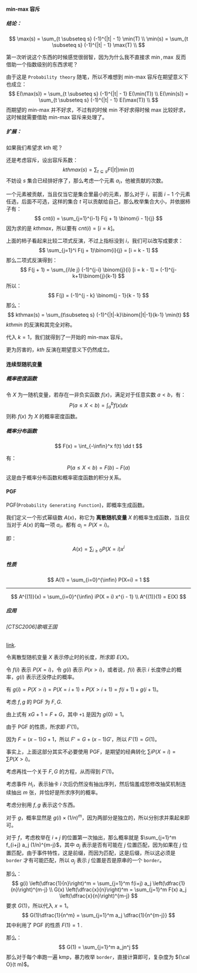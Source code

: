 #### min-max 容斥

##### 结论：

$$
\max(s) = \sum_{t \subseteq s} (-1)^{|t| - 1} \min(T) \\
\min(s) = \sum_{t \subseteq s} (-1)^{|t| - 1} \max(T) \\
$$

第一次听说这个东西的时候感觉很弱智，因为为什么我不直接求 $\min, \max$ 反而借助一个指数级别的东西求呢？

由于这是 `Probability theory` 随笔，所以不难想到 min-max 容斥在期望意义下也成立：
$$
E(\max(s)) = \sum_{t \subseteq s} (-1)^{|t| - 1} E(\min(T)) \\
E(\min(s)) = \sum_{t \subseteq s} (-1)^{|t| - 1} E(\max(T)) \\
$$
而期望的 min-max 并不好求，不过有的时候 min 不好求得时候 max 比较好求，这时候就需要借助 min-max 容斥来处理了。

##### 扩展：

如果我们希望求 kth 呢？

还是考虑容斥，设出容斥系数：
$$
kthmax(s) = \sum_{t\subseteq s} F(|t|) \min(t)
$$
不妨设 $s$ 集合已经排好序了，那么考虑一个元素 $a_i$，他被贡献的次数。

一个元素被贡献，当且仅当它是集合里最小的元素，那么对于 $i$，前面 $i - 1$ 个元素任选，后面不可选，这样的集合 $t$ 可以贡献给自己，那么枚举集合大小，并依据柿子有：
$$
cnt(i) = \sum_{j=1}^{i-1} F(j + 1) \binom{i - 1}{j}
$$
因为求的是 $kthmax$，所以要有 $cnt(i) = [i = k]$。

上面的柿子看起来比较二项式反演，不过上指标没到 $i$，我们可以改写成要求：
$$
\sum_{j=1}^i F(j + 1)\binom{i}{j} = [i = k - 1]
$$
那么二项式反演得到：
$$
F(j + 1) = \sum_{i\le j} (-1)^{j-i} \binom{j}{i} [i = k - 1] = (-1)^{j-k+1}\binom{j}{k-1}
$$
所以：
$$
F(j) = (-1)^{j - k} \binom{j - 1}{k - 1}
$$
那么：
$$
kthmax(s) = \sum_{t\subseteq s} (-1)^{|t|-k}\binom{|t|-1}{k-1} \min(t)
$$
$kthmin$ 的反演和其完全对称。

代入 $k = 1$，我们就得到了一开始的 min-max 容斥。

更为厉害的，$kth$ 反演在期望意义下仍然成立。

#### 连续型随机变量

##### 概率密度函数

令 $X$ 为一随机变量，若存在一非负实函数 $f(x)$，满足对于任意实数 $a \lt b$，有：
$$
P(a \le X \lt b) = \int_a^b f(x) \dd x
$$
则称 $f(x)$ 为 $X$ 的概率密度函数。

##### 概率分布函数

$$
F(x) = \int_{-\infin}^x f(t) \dd t
$$

有：
$$
P(a\le X \lt b) = F(b) - F(a)
$$
这是由于概率分布函数和概率密度函数的积分关系。

#### PGF

PGF(`Probability Generating Function`)，即概率生成函数。

我们定义一个形式幂级数 $A(x)$，称它为 **离散随机变量** $X$ 的概率生成函数，当且仅当对于 $A(x)$ 的每一项 $a_i$，都有 $a_i = P(X = i)$。

即：
$$
A(x) = \sum_{i \ge 0} P(X = i) x^i
$$

##### 性质

$$
A(1) = \sum_{i=0}^{\infin} P(X=i) = 1
$$

---

$$
A^{(1)}(x) = \sum_{i=0}^{\infin} iP(X = i) x^{i - 1} \\
A^{(1)}(1) = E(X)
$$

##### 应用

###### [CTSC2006]歌唱王国

[link](https://www.luogu.com.cn/problem/P4548). 

令离散型随机变量 $X$ 表示停止时的长度，所求即 $E(X)$。

令 $f(i)$ 表示 $P(X = i)$，令 $g(i)$ 表示 $P(x \gt i)$，或者说，$f(i)$ 表示 $i$ 长度停止的概率，$g(i)$ 表示还没停止的概率。

有 $g(i) = P(X \gt i) = P(X = i + 1) + P(X\gt i + 1) = f(i + 1) + g(i + 1)$。

考虑 $f, g$ 的 PGF 为 $F, G$.

由上式有 $xG + 1 = F + G$，其中 `+1` 是因为 $g(0) = 1$。

由于 PGF 的性质，所求即 $F'(1)$。

因为 $F = (x-1)G + 1$，所以 $F' = G + (x-1)G'$，所以 $F'(1) = G(1)$。

事实上，上面这部分其实不必要使用 PGF，是期望的经典转化 $\sum i P(X = i) = \sum P(X \gt i)$。

考虑再找一个关于 $F, G$ 的方程，从而得到 $F'(1)$。

考虑事件 $H_i$，表示抽卡 $i$ 次后仍然没有抽出序列，然后恼羞成怒修改抽奖机制连续抽出 $m$ 张，并恰好是所求序列的概率。

考虑分别用 $f, g$ 表示这个东西。

对于 $g$，概率显然是 $g(i) \times (1/n)^m$，因为两部分是独立的，所以分别求并乘起来即可。

对于 $f$，考虑枚举在 $i + j$ 的位置第一次抽出，那么概率就是 $\sum_{j=1}^m f_{i+j} a_j (1/n)^{m-j}$，其中 $a_j$ 表示是否有可能在 $j$ 位置匹配，因为如果在 $j$ 位置匹配，由于事件特性，这是前缀，而因为匹配，这是后缀，所以这必须是 `border` 才有可能匹配，所以 $a_j$ 表示 $j$ 位置是否是原串的一个 `border`。

那么：
$$
g(i) \left(\dfrac{1}{n}\right)^m = \sum_{j=1}^m f(i+j) a_j \left(\dfrac{1}{n}\right)^{m-j} \\
G(x) \left(\dfrac{x}{n}\right)^m = \sum_{j=1}^m F(x) a_j \left(\dfrac{x}{n}\right)^{m-j}
$$
要求 $G(1)$，所以代入 $x = 1$。
$$
G(1)\dfrac{1}{n^m} = \sum_{j=1}^m a_j \dfrac{1}{n^{m-j}}
$$
其中利用了 PGF 的性质 $F(1) = 1$ .

那么：
$$
G(1) = \sum_{j=1}^m a_jn^j
$$
那么对于每个串跑一遍 kmp，暴力枚举 `border`，直接计算即可，复杂度为 ${\cal O}(t m)$。

